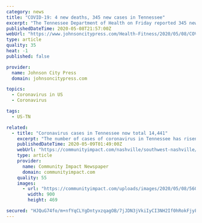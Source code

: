 ```yaml
---
category: news
title: "COVID-19: 4 new deaths, 345 new cases in Tennessee"
excerpt: "The Tennessee Department of Health on Friday reported 345 new cases of the novel coronavirus (COVID-19), bringing the total to 14,441 since tracking began in March. The state also reported four new deaths,"
publishedDateTime: 2020-05-08T21:57:00Z
webUrl: "https://www.johnsoncitypress.com/Health-Fitness/2020/05/08/COVID-19-4-new-deaths-345-new-cases-in-Tennessee.html"
type: article
quality: 35
heat: -1
published: false

provider:
  name: Johnson City Press
  domain: johnsoncitypress.com

topics:
  - Coronavirus in US
  - Coronavirus

tags:
  - US-TN

related:
  - title: "Coronavirus cases in Tennessee now total 14,441"
    excerpt: "The number of cases of coronavirus in Tennessee has risen to 14,441 as of May, according to the Tennessee Department of Health. This marks an increase of 345 new cases reported since the day prior. The latest totals include 241 deaths,"
    publishedDateTime: 2020-05-09T01:49:00Z
    webUrl: "https://communityimpact.com/nashville/southwest-nashville/coronavirus/2020/05/08/coronavirus-cases-in-tennessee-now-total-14441/"
    type: article
    provider:
      name: Community Impact Newspaper
      domain: communityimpact.com
    quality: 55
    images:
      - url: "https://communityimpact.com/uploads/images/2020/05/08/56038.jpg"
        width: 900
        height: 469

secured: "HJQuG74fo/m+nfYqCLYgDntyxzqagOB/7jJDN3jVkiIyCI3NH2If0hRokFjyFu52uwCaXmVI+WneSGf+ShW4J7aXGjdY1FyhDSdSrWPjLsuXPvaErFJiHGhsYYlM3B2/yg0nI+dW9M4561pu9Jyg92SamXEbePKxx7FsPSfXtopH+9issdof5cxszCxZCdd5eVulco4nHNt84W1YagKP7iT2e5Sc06dPPhEIipil6c+wQWngFD/uB08ertcQYKAa+I3J9gb/oFOev4WOkWKHSyFvn4NJmaAmOhmkEzT6JKw3wirLuWnBoB0Y4MRgvRIsrLYMh/LCsSgDdeJidC5npsgKZJZHKFOeqde9fzm+h1AK2oY9Gtrnet2inqH5BxTDHDTfrcFTcFv0FRs+F6W5iUPrzPposSPEKWI6G1xKH//0vX0NWZC61zn3Kt/uI4igYmsSPBP9t1+xTOtSjg1eJosD6tYdSRgNCanrF53L9ag=;AGQQ/9rYRYM4XnSwd0tq1g=="
---
```



